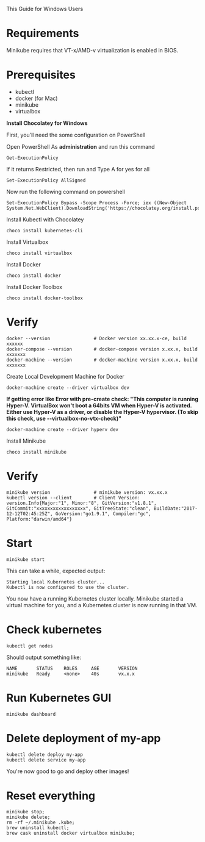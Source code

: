 This Guide for Windows Users

# Requirements

Minikube requires that VT-x/AMD-v virtualization is enabled in BIOS.

# Prerequisites

- kubectl
- docker (for Mac)
- minikube
- virtualbox

**Install Chocolatey for Windows**

First, you’ll need the some configuration on PowerShell

Open PowerShell As **administration**  and run this command

```
Get-ExecutionPolicy
```

If it returns Restricted, then run and Type A for yes for all

```
Set-ExecutionPolicy AllSigned
```

Now run the following command on powershell

```
Set-ExecutionPolicy Bypass -Scope Process -Force; iex ((New-Object System.Net.WebClient).DownloadString('https://chocolatey.org/install.ps1'))
```


Install Kubectl with Chocolatey

```
choco install kubernetes-cli
```

Install Virtualbox

```
choco install virtualbox
```

Install Docker

```
choco install docker
```


Install Docker Toolbox

```
choco install docker-toolbox
```

# Verify

    docker --version                # Docker version xx.xx.x-ce, build xxxxxx
    docker-compose --version        # docker-compose version x.xx.x, build xxxxxxx
    docker-machine --version        # docker-machine version x.xx.x, build xxxxxxx


Create Local Development Machine for Docker

```
docker-machine create --driver virtualbox dev
```
**If getting error like Error with pre-create check: "This computer is running Hyper-V. VirtualBox won't boot a 64bits VM when Hyper-V is activated. Either use Hyper-V as a driver, or disable the Hyper-V hypervisor. (To skip this check, use --virtualbox-no-vtx-check)"**

```
docker-machine create --driver hyperv dev
```

Install Minikube

```
choco install minikube
```

# Verify
    minikube version                # minikube version: vx.xx.x
    kubectl version --client        # Client Version: version.Info{Major:"1", Minor:"8", GitVersion:"v1.8.1", GitCommit:"xxxxxxxxxxxxxxxxxx", GitTreeState:"clean", BuildDate:"2017-12-12T02:45:25Z", GoVersion:"go1.9.1", Compiler:"gc", Platform:"darwin/amd64"}      
    
# Start

    minikube start
    
This can take a while, expected output:

    Starting local Kubernetes cluster...
    Kubectl is now configured to use the cluster.

You now have a running Kubernetes cluster locally.
Minikube started a virtual machine for you, and a Kubernetes cluster is now running in that VM.

# Check kubernetes

    kubectl get nodes
    
Should output something like:

    NAME       STATUS    ROLES     AGE       VERSION
    minikube   Ready     <none>    40s       vx.x.x
    
# Run Kubernetes GUI

    minikube dashboard
    
# Delete deployment of my-app

    kubectl delete deploy my-app
    kubectl delete service my-app
    
You're now good to go and deploy other images!

# Reset everything

    minikube stop;
    minikube delete;
    rm -rf ~/.minikube .kube;
    brew uninstall kubectl;
    brew cask uninstall docker virtualbox minikube;
